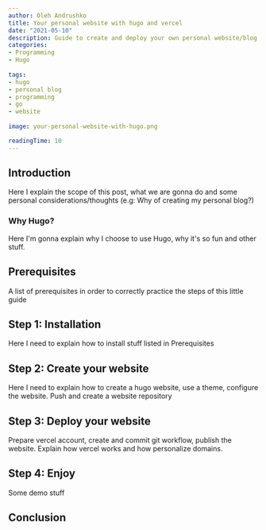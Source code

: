 ```yaml
---
author: Oleh Andrushko
title: Your personal website with hugo and vercel
date: "2021-05-10"
description: Guide to create and deploy your own personal website/blog with Hugo
categories: 
- Programming
- Hugo
  
tags: 
- hugo
- personal blog
- programming
- go
- website
  
image: your-personal-website-with-hugo.png

readingTime: 10
---
```


## Introduction

Here I explain the scope of this post, what we are gonna do and some personal considerations/thoughts (e.g: Why of creating my personal blog?)

### Why Hugo?

Here I'm gonna explain why I choose to use Hugo, why it's so fun and other stuff.

## Prerequisites

A list of prerequisites in order to correctly practice the steps of this little guide

## Step 1: Installation

Here I need to explain how to install stuff listed in Prerequisites

## Step 2: Create your website

Here I need to explain how to create a hugo website, use a theme, configure the website.
Push and create a website repository

## Step 3: Deploy your website

Prepare vercel account, create and commit git workflow, publish the website.
Explain how vercel works and how personalize domains.

## Step 4: Enjoy

Some demo stuff

## Conclusion

